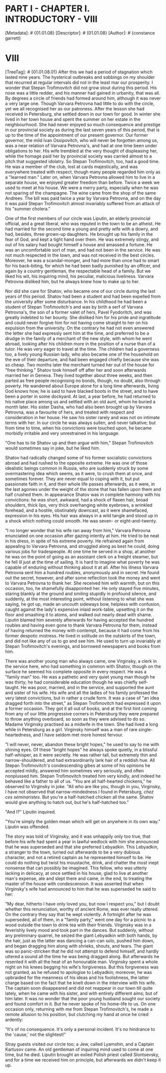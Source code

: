 # PART I - CHAPTER I. INTRODUCTORY - VIII
[Metadata]: # {01.01.08}
[Descriptor]: # {01.01.08}
[Author]: # {constance garrett}
# VIII
[TreeTag]: # {01.01.08.01}
After this we had a period of stagnation which lasted nine years. The
hysterical outbreaks and sobbings on my shoulder that recurred at regular
intervals did not in the least mar our prosperity. I wonder that Stepan
Trofimovitch did not grow stout during this period. His nose was a little
redder, and his manner had gained in urbanity, that was all. By degrees a
circle of friends had formed around him, although it was never a very large
one. Though Varvara Petrovna had little to do with the circle, yet we all
recognised her as our patroness. After the lesson she had received in
Petersburg, she settled down in our town for good. In winter she lived in her
town house and spent the summer on her estate in the neighbourhood. She had
never enjoyed so much consequence and prestige in our provincial society as
during the last seven years of this period, that is up to the time of the
appointment of our present governor. Our former governor, the mild Ivan
Ossipovitch, who will never be forgotten among us, was a near relation of
Varvara Petrovna's, and had at one time been under obligations to her. His wife
trembled at the very thought of displeasing her, while the homage paid her by
provincial society was carried almost to a pitch that suggested idolatry. So
Stepan Trofimovitch, too, had a good time. He was a member of the club, lost at
cards majestically, and was everywhere treated with respect, though many people
regarded him only as a "learned man." Later on, when Varvara Petrovna allowed
him to live in a separate house, we enjoyed greater freedom than before. Twice
a week we used to meet at his house. We were a merry party, especially when he
was not sparing of the champagne. The wine came from the shop of the same
Andreev. The bill was paid twice a year by Varvara Petrovna, and on the day it
was paid Stepan Trofimovitch almost invariably suffered from an attack of his
"summer cholera."

One of the first members of our circle was Liputin, an elderly provincial
official, and a great liberal, who was reputed in the town to be an atheist. He
had married for the second time a young and pretty wife with a dowry, and had,
besides, three grown-up daughters. He brought up his family in the fear of God,
and kept a tight hand over them. He was extremely stingy, and out of his salary
had bought himself a house and amassed a fortune. He was an uncomfortable sort
of man, and had not been in the service. He was not much respected in the town,
and was not received in the best circles. Moreover, he was a scandal-monger,
and had more than once had to smart for his back-biting, for which he had been
badly punished by an officer, and again by a country gentleman, the respectable
head of a family. But we liked his wit, his inquiring mind, his peculiar,
malicious liveliness. Varvara Petrovna disliked him, but he always knew how to
make up to her.

Nor did she care for Shatov, who became one of our circle during the last years
of this period. Shatov had been a student and had been expelled from the
university after some disturbance. In his childhood he had been a student of
Stepan Trofimovitch's and was by birth a serf of Varvara Petrovna's, the son of
a former valet of hers, Pavel Fyodoritch, and was greatly indebted to her
bounty. She disliked him for his pride and ingratitude and could never forgive
him for not having come straight to her on his expulsion from the university.
On the contrary he had not even answered the letter she had expressly sent him
at the time, and preferred to be a drudge in the family of a merchant of the
new style, with whom he went abroad, looking after his children more in the
position of a nurse than of a tutor. He was very eager to travel at the time.
The children had a governess too, a lively young Russian lady, who also became
one of the household on the eve of their departure, and had been engaged
chiefly because she was so cheap. Two months later the merchant turned her out
of the house for "free thinking." Shatov took himself off after her and soon
afterwards married her in Geneva. They lived together about three weeks, and
then parted as free people recognising no bonds, though, no doubt, also through
poverty. He wandered about Europe alone for a long time afterwards, living God
knows how; he is said to have blacked boots in the street, and to have been a
porter in some dockyard. At last, a year before, he had returned to his native
place among us and settled with an old aunt, whom he buried a month later. His
sister Dasha, who had also been brought up by Varvara Petrovna, was a favourite
of hers, and treated with respect and consideration in her house. He saw his
sister rarely and was not on intimate terms with her. In our circle he was
always sullen, and never talkative; but from time to time, when his convictions
were touched upon, he became morbidly irritable and very unrestrained in his
language.

"One has to tie Shatov up and then argue with him," Stepan Trofimovitch would
sometimes say in joke, but he liked him.

Shatov had radically changed some of his former socialistic convictions abroad
and had rushed to the opposite extreme. He was one of those idealistic beings
common in Russia, who are suddenly struck by some overmastering idea which
seems, as it were, to crush them at once, and sometimes forever. They are never
equal to coping with it, but put passionate faith in it, and their whole life
passes afterwards, as it were, in the last agonies under the weight of the
stone that has fallen upon them and half crushed them. In appearance Shatov was
in complete harmony with his convictions: he was short, awkward, had a shock of
flaxen hair, broad shoulders, thick lips, very thick overhanging white
eyebrows, a wrinkled forehead, and a hostile, obstinately downcast, as it were
shamefaced, expression in his eyes. His hair was always in a wild tangle and
stood up in a shock which nothing could smooth. He was seven- or
eight-and-twenty.

"I no longer wonder that his wife ran away from him," Varvara Petrovna
enunciated on one occasion after gazing intently at him. He tried to be neat in
his dress, in spite of his extreme poverty. He refrained again from appealing
to Varvara Petrovna, and struggled along as best he could, doing various jobs
for tradespeople. At one time he served in a shop, at another he was on the
point of going as an assistant clerk on a freight steamer, but he fell ill just
at the time of sailing. It is hard to imagine what poverty he was capable of
enduring without thinking about it at all. After his illness Varvara Petrovna
sent him a hundred roubles, anonymously and in secret. He found out the secret,
however, and after some reflection took the money and went to Varvara Petrovna
to thank her. She received him with warmth, but on this occasion, too, he
shamefully disappointed her. He only stayed five minutes, staring blankly at
the ground and smiling stupidly in profound silence, and suddenly, at the most
interesting point, without listening to what she was saying, he got up, made an
uncouth sideways bow, helpless with confusion, caught against the lady's
expensive inlaid work-table, upsetting it on the floor and smashing it to
atoms, and walked out nearly dead with shame. Liputin blamed him severely
afterwards for having accepted the hundred roubles and having even gone to
thank Varvara Petrovna for them, instead of having returned the money with
contempt, because it had come from his former despotic mistress. He lived in
solitude on the outskirts of the town, and did not like any of us to go and see
him. He used to turn up invariably at Stepan Trofimovitch's evenings, and
borrowed newspapers and books from him.

There was another young man who always came, one Virginsky, a clerk in the
service here, who had something in common with Shatov, though on the surface he
seemed his complete opposite in every respect. He was a "family man" too. He
was a pathetic and very quiet young man though he was thirty; he had
considerable education though he was chiefly self-taught. He was poor, married,
and in the service, and supported the aunt and sister of his wife. His wife and
all the ladies of his family professed the very latest convictions, but in
rather a crude form. It was a case of "an idea dragged forth into the street,"
as Stepan Trofimovitch had expressed it upon a former occasion. They got it all
out of books, and at the first hint coming from any of our little progressive
corners in Petersburg they were prepared to throw anything overboard, so soon
as they were advised to do so. Madame Virginsky practised as a midwife in the
town. She had lived a long while in Petersburg as a girl. Virginsky himself was
a man of rare single-heartedness, and I have seldom met more honest fervour.

"I will never, never, abandon these bright hopes," he used to say to me with
shining eyes. Of these "bright hopes" he always spoke quietly, in a blissful
half-whisper, as it were secretly. He was rather tall, but extremely thin and
narrow-shouldered, and had extraordinarily lank hair of a reddish hue. All
Stepan Trofimovitch's condescending gibes at some of his opinions he accepted
mildly, answered him sometimes very seriously, and often nonplussed him. Stepan
Trofimovitch treated him very kindly, and indeed he behaved like a father to
all of us. "You are all half-hearted chickens," he observed to Virginsky in
joke. "All who are like you, though in you, Virginsky, I have not observed that
narrow-mindedness I found in Petersburg, _chez ces séminaristes_. But you're a
half-hatched chicken all the same. Shatov would give anything to hatch out, but
he's half-hatched too."

"And I?" Liputin inquired.

"You're simply the golden mean which will get on anywhere in its own way."
Liputin was offended.

The story was told of Virginsky, and it was unhappily only too true, that
before his wife had spent a year in lawful wedlock with him she announced that
he was superseded and that she preferred Lebyadkin. This Lebyadkin, a stranger
to the town, turned out afterwards to be a very dubious character, and not a
retired captain as he represented himself to be. He could do nothing but twist
his moustache, drink, and chatter the most inept nonsense that can possibly be
imagined. This fellow, who was utterly lacking in delicacy, at once settled in
his house, glad to live at another man's expense, ate and slept there and came,
in the end, to treating the master of the house with condescension. It was
asserted that when Virginsky's wife had announced to him that he was superseded
he said to her:

"My dear, hitherto I have only loved you, but now I respect you," but I doubt
whether this renunciation, worthy of ancient Rome, was ever really uttered. On
the contrary they say that he wept violently. A fortnight after he was
superseded, all of them, in a "family party," went one day for a picnic to a
wood outside the town to drink tea with their friends. Virginsky was in a
feverishly lively mood and took part in the dances. But suddenly, without any
preliminary quarrel, he seized the giant Lebyadkin with both hands, by the
hair, just as the latter was dancing a can-can solo, pushed him down, and began
dragging him along with shrieks, shouts, and tears. The giant was so
panic-stricken that he did not attempt to defend himself, and hardly uttered a
sound all the time he was being dragged along. But afterwards he resented it
with all the heat of an honourable man. Virginsky spent a whole night on his
knees begging his wife's forgiveness. But this forgiveness was not granted, as
he refused to apologise to Lebyadkin; moreover, he was upbraided for the
meanness of his ideas and his foolishness, the latter charge based on the fact
that he knelt down in the interview with his wife. The captain soon disappeared
and did not reappear in our town till quite lately, when he came with his
sister, and with entirely different aims; but of him later. It was no wonder
that the poor young husband sought our society and found comfort in it. But he
never spoke of his home-life to us. On one occasion only, returning with me
from Stepan Trofimovitch's, he made a remote allusion to his position, but
clutching my hand at once he cried ardently:

"It's of no consequence. It's only a personal incident. It's no hindrance to
the 'cause,' not the slightest!"

Stray guests visited our circle too; a Jew, called Lyamshin, and a Captain
Kartusov came. An old gentleman of inquiring mind used to come at one time, but
he died. Liputin brought an exiled Polish priest called Slontsevsky, and for a
time we received him on principle, but afterwards we didn't keep it up.

